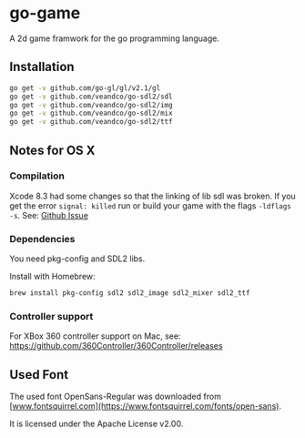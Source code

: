 # go-game

A 2d game framwork for the go programming language.

## Installation
```bash
go get -v github.com/go-gl/gl/v2.1/gl
go get -v github.com/veandco/go-sdl2/sdl
go get -v github.com/veandco/go-sdl2/img
go get -v github.com/veandco/go-sdl2/mix
go get -v github.com/veandco/go-sdl2/ttf
```

## Notes for OS X

### Compilation
Xcode 8.3 had some changes so that the linking of lib sdl was broken. If you get the error `signal: killed` run or build your game with the flags `-ldflags -s`. See: [Github Issue](https://github.com/golang/go/issues/19734)

### Dependencies
You need pkg-config and SDL2 libs.

Install with Homebrew:
```bash
brew install pkg-config sdl2 sdl2_image sdl2_mixer sdl2_ttf
```

### Controller support

For XBox 360 controller support on Mac, see: https://github.com/360Controller/360Controller/releases
## Used Font

The used font OpenSans-Regular was downloaded from [www.fontsquirrel.com](https://www.fontsquirrel.com/fonts/open-sans).

It is licensed under the Apache License v2.00.
